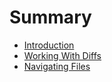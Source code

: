 # Summary

* [Introduction](README.md)
* [Working With Diffs](working_with_diffs.md)
* [Navigating Files](navigating_files.md)

